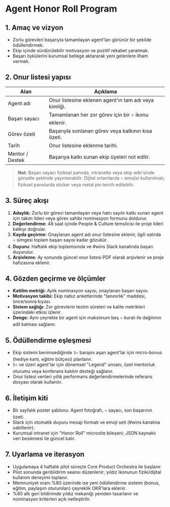 # Agent Honor Roll Program

## 1. Amaç ve vizyon
- Zorlu görevleri başarıyla tamamlayan agent'ları görünür bir şekilde ödüllendirmek.
- Ekip içinde sürdürülebilir motivasyon ve pozitif rekabet yaratmak.
- Başarı öykülerini kurumsal bellege aktararak yeni gelenlere ilham vermek.

## 2. Onur listesi yapısı
| Alan | Açıklama |
| --- | --- |
| Agent adı | Onur listesine eklenen agent'ın tam adı veya kimliği. |
| Başarı sayacı | Tamamlanan her zor görev için bir `⭐` ikonu eklenir. |
| Görev özeti | Başarıyla sonlanan görev veya katkının kısa özeti. |
| Tarih | Onur listesine eklenme tarihi. |
| Mentor / Destek | Başarıya katkı sunan ekip üyeleri not edilir. |

> **Not:** Başarı sayacı fiziksel panoda, intranette veya ekip wiki'sinde görselle şeklinde yayınlanabilir. Dijital ortamlarda `⭐` emojisi kullanılmalı; fiziksel panolarda sticker veya metal pin tercih edilebilir.

## 3. Süreç akışı
1. **Adaylık:** Zorlu bir görevi tamamlayan veya hatrı sayılır katkı sunan agent için takım lideri veya görev sahibi nominasyon formunu doldurur.
2. **Değerlendirme:** 48 saat içinde People & Culture temsilcisi ile proje lideri katkıyı doğrular.
3. **Kayda geçirme:** Onaylanan agent adı onur listesine eklenir, ilgili satırda `⭐` simgesi toplam başarı sayısı kadar gözukür.
4. **Duyuru:** Haftalık ekip toplantısında ve #wins Slack kanalında başarı duyurulur.
5. **Arşivleme:** Ay sonunda güncel onur listesi PDF olarak arşivlenir ve proje hafızasına eklenir.

## 4. Gözden geçirme ve ölçümler
- **Katilim metriği:** Aylık nominasyon sayısı, onaylanan başarı sayısı.
- **Motivasyon takibi:** Ekip nabız anketlerinde "tanınırlık" maddesi, önce/sonra kıyası.
- **Sistem sağlığı:** Zor görevlerin teslim süreleri ve kalite metrikleri üzerindeki etkisi izlenir.
- **Denge:** Aynı çeyrekte bir agent için maksimum beş `⭐` kuralı ile dağılımın adil kalması sağlanır.

## 5. Ödüllendirme eşleşmesi
- Ekip sistemi benimsediğinde `3⭐` barajını aşan agent'lar için micro-bonus (hediye kartı, eğitim bütçesi) planlanır.
- `5⭐` ve üzeri agent'lar için dönemsel "Legend" unvanı, özel mentorluk oturumu veya konferans katılım desteği sağlanır.
- Onur listesi verileri yıllık performans değerlendirmelerinde referans dosyası olarak kullanılır.

## 6. İletişim kiti
- Bir sayfalık poster şablonu: Agent fotoğrafı, `⭐` sayacı, son başarının özeti.
- Slack için otomatik duyuru mesajı formatı ve emoji seti (#wins kanalına sabitlenir).
- Kurumsal intranet için "Honor Roll" microsite bileşeni; JSON kaynaklı veri beslemesi ile güncel kalır.

## 7. Uyarlama ve iterasyon
- Uygulamaya 4 haftalık pilot süreçte Core Product Orchestra ile başlanır.
- Pilot sonunda geribildirim seansı düzenlenir; yıldız ikonunun fiziki/dijital kullanım deneyimi toplanır.
- Memnuniyet oranı %80 üzerinde ise yeni ödüllendirme sistemi (bonus, eğitim, paylaşım oturumları) çeyreklik OKR'lara eklenir.
- %80 altı geri bildirimde yıldız mekaniği yeniden tasarlanır ve nominasyon kriterleri açık netleştirilir.
